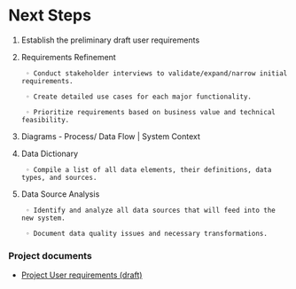 # Next Steps

1. Establish the preliminary draft user requirements
2. Requirements Refinement

        ◦ Conduct stakeholder interviews to validate/expand/narrow initial requirements.

        ◦ Create detailed use cases for each major functionality.

        ◦ Prioritize requirements based on business value and technical feasibility.
3. Diagrams - Process/ Data Flow | System Context
        <!--
        ◦ Develop a high-level diagram showing how the new system will interact with external systems and users.
        ◦ Design flowcharts or UML activity diagrams to illustrate key business processes the system will support.
        -->
4. Data Dictionary

        ◦ Compile a list of all data elements, their definitions, data types, and sources.
5. Data Source Analysis

        ◦ Identify and analyze all data sources that will feed into the new system.

        ◦ Document data quality issues and necessary transformations.
<!--
6. Data Governance Plan
        ◦ Outline data ownership, access controls, and data quality management processes.
7. Risk Assessment
 Identify potential risks and mitigation strategies. 
 -->

### Project documents

- [Project User requirements (draft)](/docs/Project%20Requirements.md)
